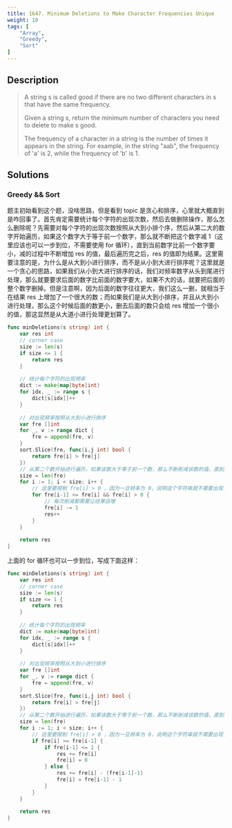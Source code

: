 ```yaml
---
title: 1647. Minimum Deletions to Make Character Frequencies Unique
weight: 10
tags: [
	"Array",
	"Greedy",
	"Sort"
]
---
```

## Description
> A string s is called good if there are no two different characters in s that have the same frequency.
> 
> Given a string s, return the minimum number of characters you need to delete to make s good.
> 
> The frequency of a character in a string is the number of times it appears in the string. For example, in the string "aab", the frequency of 'a' is 2, while the frequency of 'b' is 1.


## Solutions
### Greedy && Sort
题主初始看到这个题，没啥思路，但是看到 topic 是贪心和排序，心里就大概直到是咋回事了。首先肯定需要统计每个字符的出现次数，然后去做删除操作，那么怎么删除呢？先需要对每个字符的出现次数按照从大到小排个序，然后从第二大的数字开始遍历，如果这个数字大于等于前一个数字，那么就不断把这个数字减 1（这里应该也可以一步到位，不需要使用 for 循环），直到当前数字比前一个数字要小，减的过程中不断增加 res 的值，最后遍历完之后，res 的值即为结果。这里需要注意的是，为什么是从大到小进行排序，而不是从小到大进行排序呢？这里就是一个贪心的思路，如果我们从小到大进行排序的话，我们对频率数字从头到尾进行处理，那么就要要求后面的数字比前面的数字要大，如果不大的话，就要把后面的整个数字删掉。但是注意啊，因为后面的数字往往更大，我们这么一删，就相当于在结果 res 上增加了一个很大的数；而如果我们是从大到小排序，并且从大到小进行处理，那么这个时候后面的数更小，删去后面的数只会给 res 增加一个很小的值，那这显然是从大道小进行处理更划算了。
```go
func minDeletions(s string) int {
    var res int
    // corner case
    size := len(s)
    if size <= 1 {
        return res
    }
    
    // 统计每个字符的出现频率
    dict := make(map[byte]int)
    for idx, _ := range s {
        dict[s[idx]]++
    }
    
    // 对出现频率按照从大到小进行排序
    var fre []int
    for _, v := range dict {
        fre = append(fre, v)
    }
    sort.Slice(fre, func(i,j int) bool {
        return fre[i] > fre[j]
    })
    // 从第二个数开始进行遍历，如果该数大于等于前一个数，那么不断削减该数的值，直到比前一个数要小
    size = len(fre)
    for i := 1; i < size; i++ {
        // 这里要限制 fre[i] > 0 ，因为一旦频率为 0，说明这个字符串就不需要出现了，没必要再往下减了
        for fre[i-1] <= fre[i] && fre[i] > 0 {
            // 每次削减都需要让结果自增
            fre[i] -= 1
            res++
        }
    }
    
    return res
}

```

上面的 for 循环也可以一步到位，写成下面这样：
```go
func minDeletions(s string) int {
    var res int
    // corner case
    size := len(s)
    if size <= 1 {
        return res
    }
    
    // 统计每个字符的出现频率
    dict := make(map[byte]int)
    for idx, _ := range s {
        dict[s[idx]]++
    }
    
    // 对出现频率按照从大到小进行排序
    var fre []int
    for _, v := range dict {
        fre = append(fre, v)
    }
    sort.Slice(fre, func(i,j int) bool {
        return fre[i] > fre[j]
    })
    // 从第二个数开始进行遍历，如果该数大于等于前一个数，那么不断削减该数的值，直到比前一个数要小
    size = len(fre)
    for i := 1; i < size; i++ {
        // 这里要限制 fre[i] > 0 ，因为一旦频率为 0，说明这个字符串就不需要出现了，没必要再往下减了
        if fre[i] >= fre[i-1] {
            if fre[i-1] <= 1 {
                res += fre[i]
                fre[i] = 0
            } else {
                res += fre[i] - (fre[i-1]-1)
                fre[i] = fre[i-1] - 1
            }
        }
    }
    
    return res
}
```
